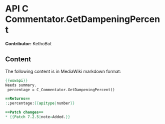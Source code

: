 # API C Commentator.GetDampeningPercent

**Contributor:** KethoBot

## Content

The following content is in MediaWiki markdown format:

```mediawiki
{{wowapi}}
Needs summary.
 percentage = C_Commentator.GetDampeningPercent()

==Returns==
:;percentage:{{apitype|number}}

==Patch changes==
* {{Patch 7.2.5|note=Added.}}
```